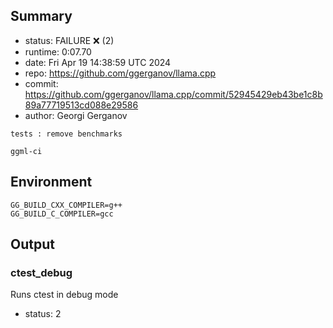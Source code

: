 ## Summary

- status:  FAILURE ❌ (2)
- runtime: 0:07.70
- date:    Fri Apr 19 14:38:59 UTC 2024
- repo:    https://github.com/ggerganov/llama.cpp
- commit:  https://github.com/ggerganov/llama.cpp/commit/52945429eb43be1c8b89a77719513cd088e29586
- author:  Georgi Gerganov
```
tests : remove benchmarks

ggml-ci
```

## Environment

```
GG_BUILD_CXX_COMPILER=g++
GG_BUILD_C_COMPILER=gcc
```

## Output

### ctest_debug

Runs ctest in debug mode
- status: 2
```

```

